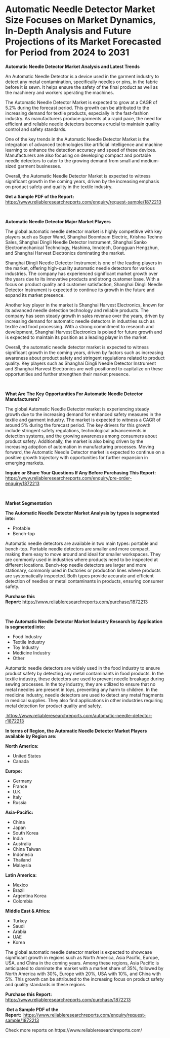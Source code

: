 <p><h1>Automatic Needle Detector Market Size Focuses on Market Dynamics, In-Depth Analysis and Future Projections of its Market Forecasted for Period from 2024 to 2031</h1></p><p><strong>Automatic Needle Detector Market Analysis and Latest Trends</strong></p>
<p><p>An Automatic Needle Detector is a device used in the garment industry to detect any metal contamination, specifically needles or pins, in the fabric before it is sewn. It helps ensure the safety of the final product as well as the machinery and workers operating the machines.</p><p>The Automatic Needle Detector Market is expected to grow at a CAGR of 5.2% during the forecast period. This growth can be attributed to the increasing demand for textile products, especially in the fast-fashion industry. As manufacturers produce garments at a rapid pace, the need for efficient and reliable needle detectors becomes crucial to maintain quality control and safety standards.</p><p>One of the key trends in the Automatic Needle Detector Market is the integration of advanced technologies like artificial intelligence and machine learning to enhance the detection accuracy and speed of these devices. Manufacturers are also focusing on developing compact and portable needle detectors to cater to the growing demand from small and medium-sized garment businesses.</p><p>Overall, the Automatic Needle Detector Market is expected to witness significant growth in the coming years, driven by the increasing emphasis on product safety and quality in the textile industry.</p></p>
<p><strong>Get a Sample PDF of the Report:&nbsp;</strong> <a href="https://www.reliableresearchreports.com/enquiry/request-sample/1872213">https://www.reliableresearchreports.com/enquiry/request-sample/1872213</a></p>
<p>&nbsp;</p>
<p><strong>Automatic Needle Detector Major Market Players</strong></p>
<p><p>The global automatic needle detector market is highly competitive with key players such as Super Wand, Shanghai Boomteam Electric, Krishna Techno Sales, Shanghai Dingli Needle Detector Instrument, Shanghai Sanko Electromechanical Technology, Hashima, Innotech, Dongguan Hengzhun, and Shanghai Harvest Electronics dominating the market. </p><p>Shanghai Dingli Needle Detector Instrument is one of the leading players in the market, offering high-quality automatic needle detectors for various industries. The company has experienced significant market growth over the years due to its innovative products and strong customer base. With a focus on product quality and customer satisfaction, Shanghai Dingli Needle Detector Instrument is expected to continue its growth in the future and expand its market presence.</p><p>Another key player in the market is Shanghai Harvest Electronics, known for its advanced needle detection technology and reliable products. The company has seen steady growth in sales revenue over the years, driven by increasing demand for automatic needle detectors in industries such as textile and food processing. With a strong commitment to research and development, Shanghai Harvest Electronics is poised for future growth and is expected to maintain its position as a leading player in the market.</p><p>Overall, the automatic needle detector market is expected to witness significant growth in the coming years, driven by factors such as increasing awareness about product safety and stringent regulations related to product quality. Key players such as Shanghai Dingli Needle Detector Instrument and Shanghai Harvest Electronics are well-positioned to capitalize on these opportunities and further strengthen their market presence.</p></p>
<p>&nbsp;</p>
<p><strong>What Are The Key Opportunities For Automatic Needle Detector Manufacturers?</strong></p>
<p><p>The global Automatic Needle Detector market is experiencing steady growth due to the increasing demand for enhanced safety measures in the textile and garment industry. The market is expected to witness a CAGR of around 5% during the forecast period. The key drivers for this growth include stringent safety regulations, technological advancements in detection systems, and the growing awareness among consumers about product safety. Additionally, the market is also being driven by the increasing adoption of automation in manufacturing processes. Moving forward, the Automatic Needle Detector market is expected to continue on a positive growth trajectory with opportunities for further expansion in emerging markets.</p></p>
<p><strong>Inquire or Share Your Questions If Any Before Purchasing This Report:</strong> <a href="https://www.reliableresearchreports.com/enquiry/pre-order-enquiry/1872213">https://www.reliableresearchreports.com/enquiry/pre-order-enquiry/1872213</a></p>
<p>&nbsp;</p>
<p><strong>Market Segmentation</strong></p>
<p><strong>The Automatic Needle Detector Market Analysis by types is segmented into:</strong></p>
<p><ul><li>Protable</li><li>Bench-top</li></ul></p>
<p><p>Automatic needle detectors are available in two main types: portable and bench-top. Portable needle detectors are smaller and more compact, making them easy to move around and ideal for smaller workspaces. They are commonly used in industries where products need to be inspected at different locations. Bench-top needle detectors are larger and more stationary, commonly used in factories or production lines where products are systematically inspected. Both types provide accurate and efficient detection of needles or metal contaminants in products, ensuring consumer safety.</p></p>
<p><strong>Purchase this Report:&nbsp;</strong><a href="https://www.reliableresearchreports.com/purchase/1872213">https://www.reliableresearchreports.com/purchase/1872213</a></p>
<p>&nbsp;</p>
<p><strong>The Automatic Needle Detector Market Industry Research by Application is segmented into:</strong></p>
<p><ul><li>Food Industry</li><li>Textile Industry</li><li>Toy Industry</li><li>Medicine Industry</li><li>Other</li></ul></p>
<p><p>Automatic needle detectors are widely used in the food industry to ensure product safety by detecting any metal contaminants in food products. In the textile industry, these detectors are used to prevent needle breakage during sewing processes. In the toy industry, they are utilized to ensure that no metal needles are present in toys, preventing any harm to children. In the medicine industry, needle detectors are used to detect any metal fragments in medical supplies. They also find applications in other industries requiring metal detection for product quality and safety.</p></p>
<p><a href="https://www.reliableresearchreports.com/automatic-needle-detector-r1872213">&nbsp;https://www.reliableresearchreports.com/automatic-needle-detector-r1872213</a></p>
<p><strong>In terms of Region, the Automatic Needle Detector Market Players available by Region are:</strong></p>
<p>
    <p> <strong> North America: </strong>
        <ul>
            <li>United States</li>
            <li>Canada</li>
        </ul>
        </p> 
    <p> <strong> Europe: </strong>
        <ul>
            <li>Germany</li>
            <li>France</li>
            <li>U.K.</li>
            <li>Italy</li>
            <li>Russia</li>
        </ul>
        </p> 
    <p> <strong> Asia-Pacific: </strong>
        <ul>
            <li>China</li>
            <li>Japan</li>
            <li>South Korea</li>
            <li>India</li>
            <li>Australia</li>
            <li>China Taiwan</li>
            <li>Indonesia</li>
            <li>Thailand</li>
            <li>Malaysia</li>
        </ul>
        </p> 
    <p> <strong> Latin America: </strong>
        <ul>
            <li>Mexico</li>
            <li>Brazil</li>
            <li>Argentina Korea</li>
            <li>Colombia</li>
        </ul>
        </p> 
    <p> <strong> Middle East & Africa: </strong>
        <ul>
            <li>Turkey</li>
            <li>Saudi</li>
            <li>Arabia</li>
            <li>UAE</li>
            <li>Korea</li>
        </ul>
    </p>
    </p>
<p><p>The global automatic needle detector market is expected to showcase significant growth in regions such as North America, Asia Pacific, Europe, USA, and China in the coming years. Among these regions, Asia Pacific is anticipated to dominate the market with a market share of 35%, followed by North America with 30%, Europe with 20%, USA with 10%, and China with 5%. This growth can be attributed to the increasing focus on product safety and quality standards in these regions.</p></p>
<p><strong>Purchase this Report: </strong><a href="https://www.reliableresearchreports.com/purchase/1872213">https://www.reliableresearchreports.com/purchase/1872213</a></p>
<p>&nbsp;<strong>Get a Sample PDF of the Report:&nbsp;&nbsp;</strong><a href="https://www.reliableresearchreports.com/enquiry/request-sample/1872213">https://www.reliableresearchreports.com/enquiry/request-sample/1872213</a></p>
<p><strong></strong></p>
<p>Check more reports on https://www.reliableresearchreports.com/</p>